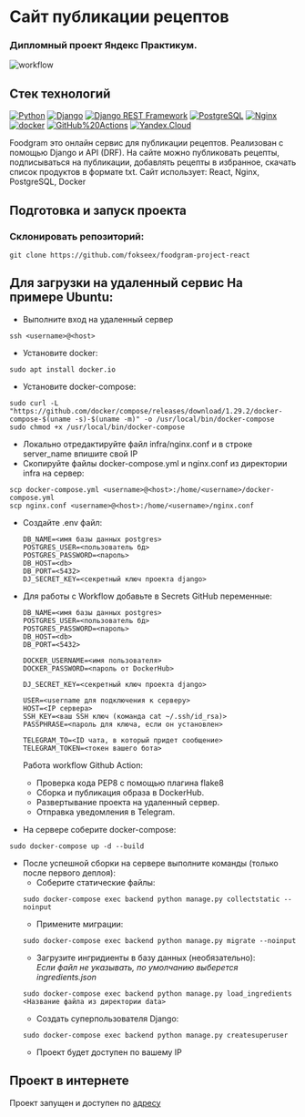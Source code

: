 # Сайт публикации рецептов
### Дипломный проект Яндекс Практикум. 

![workflow](https://github.com/fokseex/foodgram-project-react/actions/workflows/foodgram_workflow.yml/badge.svg)

## Стек технологий

[![Python](https://img.shields.io/badge/-Python-464646?style=flat-square&logo=Python)](https://www.python.org/)
[![Django](https://img.shields.io/badge/-Django-464646?style=flat-square&logo=Django)](https://www.djangoproject.com/)
[![Django REST Framework](https://img.shields.io/badge/-Django%20REST%20Framework-464646?style=flat-square&logo=Django%20REST%20Framework)](https://www.django-rest-framework.org/)
[![PostgreSQL](https://img.shields.io/badge/-PostgreSQL-464646?style=flat-square&logo=PostgreSQL)](https://www.postgresql.org/)
[![Nginx](https://img.shields.io/badge/-NGINX-464646?style=flat-square&logo=NGINX)](https://nginx.org/ru/)
[![docker](https://img.shields.io/badge/-Docker-464646?style=flat-square&logo=docker)](https://www.docker.com/)
[![GitHub%20Actions](https://img.shields.io/badge/-GitHub%20Actions-464646?style=flat-square&logo=GitHub%20actions)](https://github.com/features/actions)
[![Yandex.Cloud](https://img.shields.io/badge/-Yandex.Cloud-464646?style=flat-square&logo=Yandex.Cloud)](https://cloud.yandex.ru/)

Foodgram это онлайн сервис для публикации рецептов. Реализован с помощью 
Django и API (DRF). На сайте можно публиковать рецепты, подписываться на 
публикации, добавлять рецепты в избранное, скачать список продуктов в 
формате txt. Сайт использует: React, Nginx, PostgreSQL, Docker

## Подготовка и запуск проекта
### Склонировать репозиторий:
```
git clone https://github.com/fokseex/foodgram-project-react
```
## Для загрузки на удаленный сервис На примере Ubuntu:
* Выполните вход на удаленный сервер 
```
ssh <username>@<host>
```
* Установите docker:
```
sudo apt install docker.io 
```
* Установите docker-compose:
```
sudo curl -L "https://github.com/docker/compose/releases/download/1.29.2/docker-compose-$(uname -s)-$(uname -m)" -o /usr/local/bin/docker-compose
sudo chmod +x /usr/local/bin/docker-compose
```
* Локально отредактируйте файл infra/nginx.conf и в строке server_name впишите свой IP
* Скопируйте файлы docker-compose.yml и nginx.conf из директории infra на сервер:
```
scp docker-compose.yml <username>@<host>:/home/<username>/docker-compose.yml
scp nginx.conf <username>@<host>:/home/<username>/nginx.conf
```

* Cоздайте .env файл:
    ```
    DB_NAME=<имя базы данных postgres>
    POSTGRES_USER=<пользователь бд>
    POSTGRES_PASSWORD=<пароль>
    DB_HOST=<db>
    DB_PORT=<5432>
    DJ_SECRET_KEY=<секретный ключ проекта django>
    ```
* Для работы с Workflow добавьте в Secrets GitHub переменные:
    ```
    DB_NAME=<имя базы данных postgres>
    POSTGRES_USER=<пользователь бд>
    POSTGRES_PASSWORD=<пароль>
    DB_HOST=<db>
    DB_PORT=<5432>
    
    DOCKER_USERNAME=<имя пользователя>
    DOCKER_PASSWORD=<пароль от DockerHub>
    
    DJ_SECRET_KEY=<секретный ключ проекта django>

    USER=<username для подключения к серверу>
    HOST=<IP сервера>
    SSH_KEY=<ваш SSH ключ (команда cat ~/.ssh/id_rsa)>
    PASSPHRASE=<пароль для ключа, если он установлен>

    TELEGRAM_TO=<ID чата, в который придет сообщение>
    TELEGRAM_TOKEN=<токен вашего бота>
    ```
    Работа workflow Github Action:
     - Проверка кода PEP8 с помощью плагина flake8
     - Сборка и публикация образа в DockerHub.
     - Развертывание проекта на удаленный сервер.
     - Отправка уведомления в Telegram.  
  
* На сервере соберите docker-compose:
```
sudo docker-compose up -d --build
```
* После успешной сборки на сервере выполните команды (только после первого деплоя):
    - Соберите статические файлы:
    ```
    sudo docker-compose exec backend python manage.py collectstatic --noinput
    ```
    - Примените миграции:
    ```
    sudo docker-compose exec backend python manage.py migrate --noinput
    ```
    - Загрузите ингридиенты  в базу данных (необязательно):  
    *Если файл не указывать, по умолчанию выберется ingredients.json*
    ```
    sudo docker-compose exec backend python manage.py load_ingredients <Название файла из директории data>
    ```
    - Создать суперпользователя Django:
    ```
    sudo docker-compose exec backend python manage.py createsuperuser
    ```
    - Проект будет доступен по вашему IP

## Проект в интернете
Проект запущен и доступен по [адресу](http://84.201.129.152/recipes)